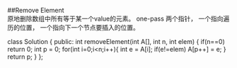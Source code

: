 ##Remove Element    
原地删除数组中所有等于某一个value的元素。
one-pass
两个指针， 一个指向遍历的位置， 一个指向下一个节点要插入的位置。

class Solution {
public:
    int removeElement(int A[], int n, int elem) {
        if(n==0) return 0;
        int p = 0;
        for(int i=0;i<n;i++){
            int e = A[i];
            if(e!=elem) A[p++] = e;
        }
        return p;
    }
};

